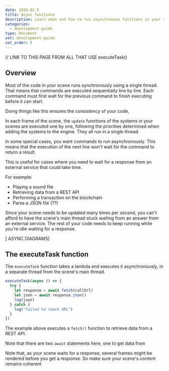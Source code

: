 ```yaml
---
date: 2018-02-5
title: Async functions
description: Learn when and how to run asynchronous functions in your scene's code.
categories:
  - development-guide
type: Document
set: development-guide
set_order: 5
---
```


// LINK TO THIS PAGE FROM ALL THAT USE executeTask()

## Overview

Most of the code in your scene runs synchronously using a single thread. That means that commands are executed sequentially line by line. Each command must first wait for the previous command to finish executing before it can start.

Doing things like this ensures the consistency of your code,

In each frame of the scene, the `update` functions of the systems in your scenes are executed one by one, following the priorities determined when adding the systems to the engine. They all run in a single thread.

In some special cases, you want commands to run asynchronously. This means that the execution of the next line won't wait for the command to return a result.

This is useful for cases where you need to wait for a response from an external service that could take time.

For example:

- Playing a sound file
- Retrieving data from a REST API
- Performing a transaction on the blockchain
- Parse a JSON file (??)

Since your scene needs to be updated many times per second, you can't afford to have the scene's main thread stuck waiting from an answer from an external service. The rest of your code needs to keep running while you're idle waiting for a response.

[ ASYNC DIAGRAMS]

## The executeTask function

The `executeTask` function takes a lambda and executes it asynchronously, in a separate thread from the scene's main thread.

```ts
executeTask(async () => {
  try {
    let response = await fetch(callUrl)
    let json = await response.json()
    log(json)
  } catch {
    log("failed to reach URL")
  }
})
```

The example above executes a `fetch()` function to retrieve data from a REST API.

Note that there are two `await` statements here, one to get data from

Note that, as your scene waits for a response, several frames might be rendered before you get a response. So make sure your scene's content remains coherent
